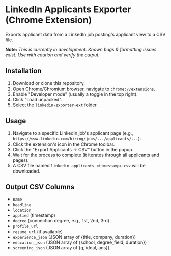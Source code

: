 # LinkedIn Applicants Exporter (Chrome Extension)

Exports applicant data from a LinkedIn job posting's applicant view to a CSV file.

**Note:** _This is currently in development. Known bugs & formatting issues exist. Use with caution and verify the output._

## Installation

1.  Download or clone this repository.
2.  Open Chrome/Chromium browser, navigate to `chrome://extensions`.
3.  Enable "Developer mode" (usually a toggle in the top right).
4.  Click "Load unpacked".
5.  Select the `linkedin-exporter-ext` folder.

## Usage

1.  Navigate to a specific LinkedIn job's applicant page (e.g., `https://www.linkedin.com/hiring/jobs/.../applicants/...`).
2.  Click the extension's icon in the Chrome toolbar.
3.  Click the "Export Applicants → CSV" button in the popup.
4.  Wait for the process to complete (it iterates through all applicants and pages).
5.  A CSV file named `linkedin_applicants_<timestamp>.csv` will be downloaded.

## Output CSV Columns

-   `name`
-   `headline`
-   `location`
-   `applied` (timestamp)
-   `degree` (connection degree, e.g., 1st, 2nd, 3rd)
-   `profile_url`
-   `resume_url` (if available)
-   `experience_json` (JSON array of {title, company, duration})
-   `education_json` (JSON array of {school, degree_field, duration})
-   `screening_json` (JSON array of {q, ideal, ans})
